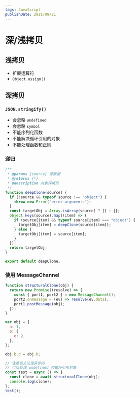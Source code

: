 ```yaml
---
tags: JavaScript
publishDate: 2021/09/21
---
```


# 深/浅拷贝

## 浅拷贝

- 扩展运算符
- `Object.assign()`

## 深拷贝

### `JSON.stringify()`

- 会忽略 `undefined`
- 会忽略 `symbol`
- 不能序列化函数
- 不能解决循环引用的对象
- 不能处理函数和正则

### 递归

```js
/**
 * @params {source} 源数据
 * @returns {*}
 * @description 对象深拷贝
 */
function deepClone(source) {
  if (!source && typeof source !== "object") {
    throw new Error("error arguments");
  }
  const targetObj = Array.isArray(source) ? [] : {};
  Object.keys(source).map((item) => {
    if (source[item] && typeof source[item] === "object") {
      targetObj[item] = deepClone(source[item]);
    } else {
      targetObj[item] = source[item];
    }
  });
  return targetObj;
}

export default deepClone;
```

### 使用 MessageChannel

```js
function structuralClone(obj) {
  return new Promise((resolve) => {
    const { port1, port2 } = new MessageChannel();
    port2.onmessage = (ev) => resolve(ev.data);
    port1.postMessage(obj);
  });
}

var obj = {
  a: 1,
  b: {
    c: 2,
  },
};

obj.b.d = obj.b;

// 注意该方法是异步的
// 可以处理 undefined 和循环引用对象
const test = async () => {
  const clone = await structuralClone(obj);
  console.log(clone);
};
test();
```
